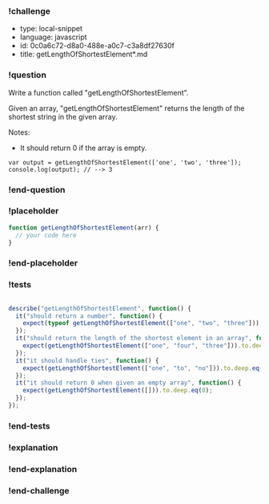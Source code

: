 ### !challenge

* type: local-snippet
* language: javascript
* id: 0c0a6c72-d8a0-488e-a0c7-c3a8df27630f
* title: getLengthOfShortestElement*.md

### !question

Write a function called "getLengthOfShortestElement".

Given an array, "getLengthOfShortestElement" returns the length of the shortest string in the given array.

Notes:
* It should return 0 if the array is empty.

```
var output = getLengthOfShortestElement(['one', 'two', 'three']);
console.log(output); // --> 3
```

### !end-question

### !placeholder

```js
function getLengthOfShortestElement(arr) {
  // your code here
}
```

### !end-placeholder

### !tests

```js

describe("getLengthOfShortestElement", function() {
  it("should return a number", function() {
    expect(typeof getLengthOfShortestElement(["one", "two", "three"])).to.deep.eq("number");
  });
  it("should return the length of the shortest element in an array", function() {
    expect(getLengthOfShortestElement(["one", "four", "three"])).to.deep.eq(3);
  });
  it("it should handle ties", function() {
    expect(getLengthOfShortestElement(["one", "to", "no"])).to.deep.eq(2);
  });
  it("it should return 0 when given an empty array", function() {
    expect(getLengthOfShortestElement([])).to.deep.eq(0);
  });
});


```

### !end-tests

### !explanation

### !end-explanation

### !end-challenge
